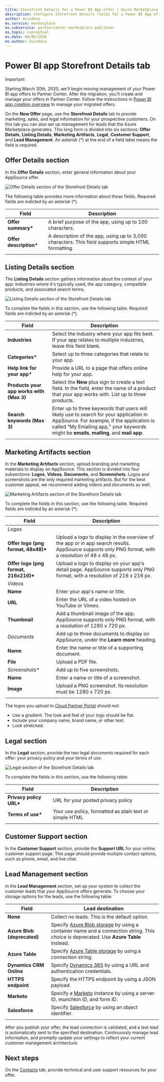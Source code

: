```yaml
---
title: Storefront Details for a Power BI App offer | Azure Marketplace 
description: Configure Storefront Details fields for a Power BI App offer for the Microsoft AppSource Marketplace. 
author: dsindona
ms.service: marketplace
ms.subservice: partnercenter-marketplace-publisher
ms.topic: conceptual
ms.date: 04/06/2020
ms.author: dsindona
---
```


# Power BI app Storefront Details tab

>[!Important]
>Starting March 30th, 2020, we'll begin moving management of your Power BI app offers to Partner Center. After the migration, you'll create and manage your offers in Partner Center. Follow the instructions in [Power BI app creation overview](https://aka.ms/AzureCreatePBIServiceApp) to manage your migrated offers.

On the **New Offer** page, use the **Storefront Details** tab to provide marketing, sales, and legal information for your prospective customers. On this tab you can also set up management for leads that the Azure Marketplace generates. This long form is divided into six sections: **Offer Details**, **Listing Details**, **Marketing Artifacts**, **Legal**, **Customer Support**, and **Lead Management**.  An asterisk (*) at the end of a field label means the field is required.


## Offer Details section

In the **Offer Details** section, enter general information about your AppSource offer.

![Offer Details section of the Storefront Details tab](./media/offer-details-section.png)

The following table provides more information about these fields. Required fields are indicted by an asterisk (*).  

|   Field               |   Description                                                                           |
|-----------------------|-----------------------------------------------------------------------------------------|
| **Offer summary\***     | A brief purpose of the app, using up to 100 characters.                             |
| **Offer description\*** | A description of the app, using up to 3,000 characters. This field supports simple HTML formatting. |
|   |    |


## Listing Details section

The **Listing Details** section gathers information about the context of your app: industries where it's typically used, the app category, compatible products, and associated search terms.

![Listing Details section of the Storefront Details tab](./media/listing-details-section.png)

To complete the fields in this section, use the following table.  Required fields are indicted by an asterisk (*).
 
|   Field                                  |   Description                                                        |
| --------------                           | ---------------------                                                |
| **Industries**                           | Select the industry where your app fits best. If your app relates to multiple industries, leave this field blank.      |
| **Categories\***                           | Select up to three categories that relate to your app.     |
| **Help link for your app\***               | Provide a URL to a page that offers online help for your app.           |
| **Products your app works with (Max 3)** | Select the **New** plus sign to create a text field. In the field, enter the name of a product that your app works with. List up to three products.       |
| **Search keywords (Max 3)**              | Enter up to three keywords that users will likely use to search for your application in AppSource. For example, if the application is called "My Emailing app," your keywords might be **emails**, **mailing**, and **mail app**. |
|  |  |


## Marketing Artifacts section

In the **Marketing Artifacts** section, upload branding and marketing materials to display on AppSource.  This section is divided into four subsections: **Logos**, **Videos**, **Documents**, and **Screenshots**. Logos and screenshots are the only required marketing artifacts. But for the best customer appeal, we recommend adding videos and documents as well.

![Marketing Artifacts section of the Storefront Details tab](./media/marketing-artifacts-section.png)

To complete the fields in this section, use the following table. Required fields are indicted by an asterisk (*).
 
|    Field                             |    Description                                                    |
|   -----------                        |    -------------                                                  |
| *Logos*                              |                                                                   |
| **Offer logo (png format, 48x48)\***   | Upload a logo to display in the overview of the app or in app search results. AppSource supports only PNG format, with a resolution of 48 x 48 px.  |
| **Offer logo (png format, 216x216)\*** | Upload a logo to display on your app's detail page.  AppSource supports only PNG format, with a resolution of 216 x 216 px.  |
| *Videos*                             |                                                                   |
| **Name**                             | Enter your app's name or title.                                          |
| **URL**                              | Enter the URL of a video hosted on YouTube or Vimeo.                              |
| **Thumbnail**                        | Add a thumbnail image of the app.  AppSource supports only PNG format, with a resolution of 1280 x 720 px.   |
| *Documents*                          | Add up to three documents to display on AppSource, under the **Learn more** heading.  |
| **Name**                             | Enter the name or title of a supporting document.                              |
| **File**                             | Upload a PDF file.                             |
| *Screenshots\**                      | Add up to five screenshots.                        |
| **Name**                             | Enter a name or title of a screenshot.                                       |
| **Image**                            | Upload a PNG screenshot. Its resolution must be 1280 x 720 px.  | 
|   |   |

The logos you upload to [Cloud Partner Portal](https://cloudpartner.azure.com) should *not*:

- Use a gradient. The look and feel of your logo should be flat.
- Include your company name, brand name, or other text. 
- Look stretched.

## Legal section

In the **Legal** section, provide the two legal documents required for each offer: your privacy policy and your terms of use.

![Legal section of the Storefront Details tab](./media/legal-section.png)

To complete the fields in this section, use the following table:

|   Field                |   Description                           |
|------------------------|--------------------------------------   |
| **Privacy policy URL\*** | URL for your posted privacy policy       |
| **Terms of use\***       | Your use policy, formatted as plain text or simple HTML     |
|  |  |


## Customer Support section

In the **Customer Support** section, provide the **Support URL** for your online customer support page.  This page should provide multiple contact options, such as phone, email, and live chat. 


## Lead Management section

In the **Lead Management** section, set up your system to collect the customer leads that your AppSource offers generate. To choose your storage options for the leads, use the following table:

|    Field               |   Lead destination                               |
|------------------------|--------------------------------------            |
|  **None**              | Collect no leads. This is the default option.  |
| **Azure Blob (deprecated)** | Specify [Azure Blob storage](https://docs.microsoft.com/azure/storage/blobs/storage-blobs-overview) by using a container name and a connection string.  This choice is deprecated. Use **Azure Table** instead.  |
| **Azure Table**        | Specify [Azure Table storage](https://docs.microsoft.com/azure/cosmos-db/table-storage-overview) by using a connection string.  |
| **Dynamics CRM Online** | Specify [Dynamics 365](https://dynamics.microsoft.com/) by using a URL and authentication credentials. |
| **HTTPS endpoint**     | Specify the HTTPS endpoint by using a JSON payload.   |
| **Marketo**            | Specify a [Marketo](https://www.marketo.com/) instance by using a server ID, munchkin ID, and form ID.   |
| **Salesforce**         | Specify [Salesforce](https://www.salesforce.com/) by using an object identifier. |
|  |  |

After you publish your offer, the lead connection is validated, and a test lead is automatically sent to the specified destination. Continuously manage lead
information, and promptly update your settings to reflect your current customer management architecture.


## Next steps

On the [Contacts](./cpp-contacts-tab.md) tab, provide technical and user support resources for your offer.
